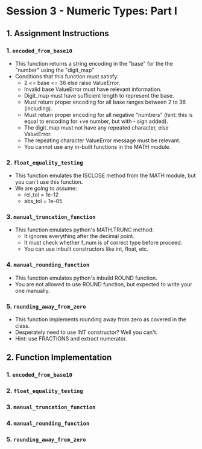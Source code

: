 # Session 3 - Numeric Types: Part I

## 1. Assignment Instructions

### 1. `encoded_from_base10`
- This function returns a string encoding in the "base" for the the "number" using the "digit_map"
- Conditions that this function must satisfy:
  - 2 <= base <= 36 else raise ValueError.
  - Invalid base ValueError must have relevant information.
  - Digit_map must have sufficient length to represent the base.
  - Must return proper encoding for all base ranges between 2 to 36 (including).
  - Must return proper encoding for all negative "numbers" (hint: this is equal to encoding for +ve number, but with - sign added).
  - The digit_map must not have any repeated character, else ValueError.
  - The repeating character ValueError message must be relevant.
  - You cannot use any in-built functions in the MATH module.

### 2. `float_equality_testing`
- This function emulates the ISCLOSE method from the MATH module, but you can't use this function.
- We are going to assume:
  - rel_tol = 1e-12
  - abs_tol = 1e-05

### 3. `manual_truncation_function`
- This function emulates python's MATH.TRUNC method:
  - It ignores everything after the decimal point. 
  - It must check whether f_num is of correct type before proceed. 
  - You can use inbuilt constructors like int, float, etc.

### 4. `manual_rounding_function`
- This function emulates python's inbuild ROUND function.
- You are not allowed to use ROUND function, but expected to write your one manually.

### 5. `rounding_away_from_zero`
- This function implements rounding away from zero as covered in the class.
- Desperately need to use INT constructor? Well you can't. 
- Hint: use FRACTIONS and extract numerator.

## 2. Function Implementation
### 1. `encoded_from_base10`
### 2. `float_equality_testing`
### 3. `manual_truncation_function`
### 4. `manual_rounding_function`
### 5. `rounding_away_from_zero`
